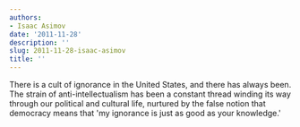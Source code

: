 ```yaml
---
authors:
- Isaac Asimov
date: '2011-11-28'
description: ''
slug: 2011-11-28-isaac-asimov
title: ''
---
```

There is a cult of ignorance in the United States, and there has always been. The strain of anti-intellectualism has been a constant thread winding its way through our political and cultural life, nurtured by the false notion that democracy means that 'my ignorance is just as good as your knowledge.'



